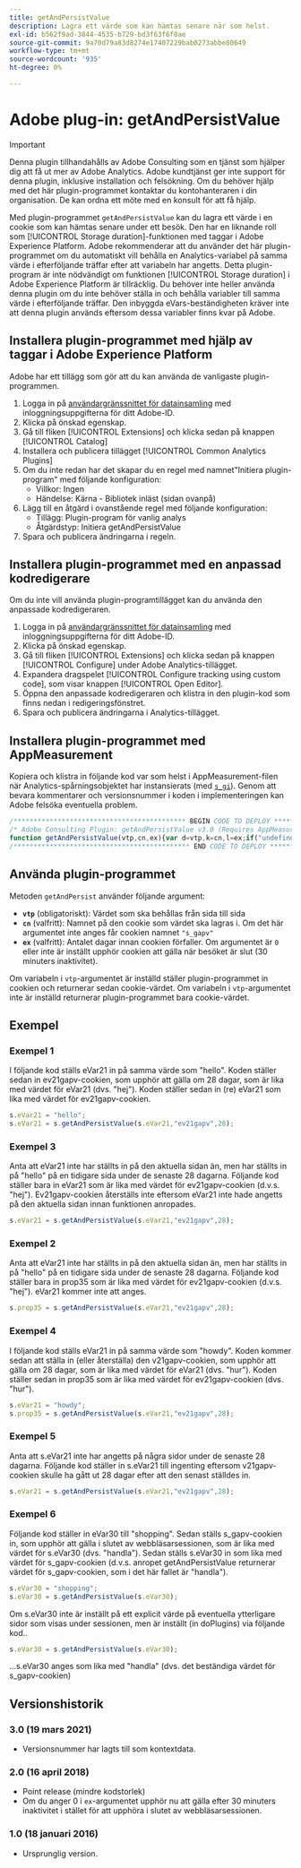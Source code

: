 ```yaml
---
title: getAndPersistValue
description: Lagra ett värde som kan hämtas senare när som helst.
exl-id: b562f9ad-3844-4535-b729-bd3f63f6f0ae
source-git-commit: 9a70d79a83d8274e17407229bab0273abbe80649
workflow-type: tm+mt
source-wordcount: '935'
ht-degree: 0%

---
```


# Adobe plug-in: getAndPersistValue

>[!IMPORTANT]
>
>Denna plugin tillhandahålls av Adobe Consulting som en tjänst som hjälper dig att få ut mer av Adobe Analytics. Adobe kundtjänst ger inte support för denna plugin, inklusive installation och felsökning. Om du behöver hjälp med det här plugin-programmet kontaktar du kontohanteraren i din organisation. De kan ordna ett möte med en konsult för att få hjälp.

Med plugin-programmet `getAndPersistValue` kan du lagra ett värde i en cookie som kan hämtas senare under ett besök. Den har en liknande roll som [!UICONTROL Storage duration]-funktionen med taggar i Adobe Experience Platform. Adobe rekommenderar att du använder det här plugin-programmet om du automatiskt vill behålla en Analytics-variabel på samma värde i efterföljande träffar efter att variabeln har angetts. Detta plugin-program är inte nödvändigt om funktionen [!UICONTROL Storage duration] i Adobe Experience Platform är tillräcklig. Du behöver inte heller använda denna plugin om du inte behöver ställa in och behålla variabler till samma värde i efterföljande träffar. Den inbyggda eVars-beständigheten kräver inte att denna plugin används eftersom dessa variabler finns kvar på Adobe.

## Installera plugin-programmet med hjälp av taggar i Adobe Experience Platform

Adobe har ett tillägg som gör att du kan använda de vanligaste plugin-programmen.

1. Logga in på [användargränssnittet för datainsamling](https://experience.adobe.com/data-collection) med inloggningsuppgifterna för ditt Adobe-ID.
1. Klicka på önskad egenskap.
1. Gå till fliken [!UICONTROL Extensions] och klicka sedan på knappen [!UICONTROL Catalog]
1. Installera och publicera tillägget [!UICONTROL Common Analytics Plugins]
1. Om du inte redan har det skapar du en regel med namnet&quot;Initiera plugin-program&quot; med följande konfiguration:
   * Villkor: Ingen
   * Händelse: Kärna - Bibliotek inläst (sidan ovanpå)
1. Lägg till en åtgärd i ovanstående regel med följande konfiguration:
   * Tillägg: Plugin-program för vanlig analys
   * Åtgärdstyp: Initiera getAndPersistValue
1. Spara och publicera ändringarna i regeln.

## Installera plugin-programmet med en anpassad kodredigerare

Om du inte vill använda plugin-programtillägget kan du använda den anpassade kodredigeraren.

1. Logga in på [användargränssnittet för datainsamling](https://experience.adobe.com/data-collection) med inloggningsuppgifterna för ditt Adobe-ID.
1. Klicka på önskad egenskap.
1. Gå till fliken [!UICONTROL Extensions] och klicka sedan på knappen [!UICONTROL Configure] under Adobe Analytics-tillägget.
1. Expandera dragspelet [!UICONTROL Configure tracking using custom code], som visar knappen [!UICONTROL Open Editor].
1. Öppna den anpassade kodredigeraren och klistra in den plugin-kod som finns nedan i redigeringsfönstret.
1. Spara och publicera ändringarna i Analytics-tillägget.

## Installera plugin-programmet med AppMeasurement

Kopiera och klistra in följande kod var som helst i AppMeasurement-filen när Analytics-spårningsobjektet har instansierats (med [`s_gi`](../functions/s-gi.md)). Genom att bevara kommentarer och versionsnummer i koden i implementeringen kan Adobe felsöka eventuella problem.

```js
/******************************************* BEGIN CODE TO DEPLOY *******************************************/
/* Adobe Consulting Plugin: getAndPersistValue v3.0 (Requires AppMeasurement) */
function getAndPersistValue(vtp,cn,ex){var d=vtp,k=cn,l=ex;if("undefined"!==typeof d&&"-v"===d)return{plugin:"getAndPersistValue",version:"3.0"};var a=function(){if("undefined"!==typeof window.s_c_il)for(var c=0,b;c<window.s_c_il.length;c++)if(b=window.s_c_il[c],b._c&&"s_c"===b._c)return b}();"undefined"!==typeof a&&(a.contextData.getAndPersistValue="3.0");window.cookieWrite=window.cookieWrite||function(c,b,f){if("string"===typeof c){var h=window.location.hostname,a=window.location.hostname.split(".").length-1;if(h&&!/^[0-9.]+$/.test(h)){a=2<a?a:2;var e=h.lastIndexOf(".");if(0<=e){for(;0<=e&&1<a;)e=h.lastIndexOf(".",e-1),a--;e=0<e?h.substring(e):h}}g=e;b="undefined"!==typeof b?""+b:"";if(f||""===b)if(""===b&&(f=-60),"number"===typeof f){var d=new Date;d.setTime(d.getTime()+6E4*f)}else d=f;return c&&(document.cookie=encodeURIComponent(c)+"="+encodeURIComponent(b)+"; path=/;"+(f?" expires="+d.toUTCString()+";":"")+(g?" domain="+g+";":""),"undefined"!==typeof cookieRead)?cookieRead(c)===b:!1}};window.cookieRead=window.cookieRead||function(c){if("string"===typeof c)c=encodeURIComponent(c);else return"";var b=" "+document.cookie,a=b.indexOf(" "+c+"="),d=0>a?a:b.indexOf(";",a);return(c=0>a?"":decodeURIComponent(b.substring(a+2+c.length,0>d?b.length:d)))?c:""};a=new Date;k=k?k:"s_gapv";(l=l?l:0)?a.setTime(a.getTime()+864E5*l):a.setTime(a.getTime()+18E5);"undefined"!==typeof d&&d||(d=cookieRead(k));cookieWrite(k,d,a);return d};
/******************************************** END CODE TO DEPLOY ********************************************/
```

## Använda plugin-programmet

Metoden `getAndPersist` använder följande argument:

* **`vtp`** (obligatoriskt): Värdet som ska behållas från sida till sida
* **`cn`** (valfritt): Namnet på den cookie som värdet ska lagras i. Om det här argumentet inte anges får cookien namnet `"s_gapv"`
* **`ex`** (valfritt): Antalet dagar innan cookien förfaller. Om argumentet är `0` eller inte är inställt upphör cookien att gälla när besöket är slut (30 minuters inaktivitet).

Om variabeln i `vtp`-argumentet är inställd ställer plugin-programmet in cookien och returnerar sedan cookie-värdet. Om variabeln i `vtp`-argumentet inte är inställd returnerar plugin-programmet bara cookie-värdet.

## Exempel

### Exempel 1

I följande kod ställs eVar21 in på samma värde som &quot;hello&quot;.  Koden ställer sedan in ev21gapv-cookien, som upphör att gälla om 28 dagar, som är lika med värdet för eVar21 (dvs. &quot;hej&quot;).  Koden ställer sedan in (re) eVar21 som lika med värdet för ev21gapv-cookien.

```js
s.eVar21 = "hello";
s.eVar21 = s.getAndPersistValue(s.eVar21,"ev21gapv",28);
```

### Exempel 3

Anta att eVar21 inte har ställts in på den aktuella sidan än, men har ställts in på &quot;hello&quot; på en tidigare sida under de senaste 28 dagarna.   Följande kod ställer bara in eVar21 som är lika med värdet för ev21gapv-cookien (d.v.s. &quot;hej&quot;).  Ev21gapv-cookien återställs inte eftersom eVar21 inte hade angetts på den aktuella sidan innan funktionen anropades.

```js
s.eVar21 = s.getAndPersistValue(s.eVar21,"ev21gapv",28);
```

### Exempel 2

Anta att eVar21 inte har ställts in på den aktuella sidan än, men har ställts in på &quot;hello&quot; på en tidigare sida under de senaste 28 dagarna.  Följande kod ställer bara in prop35 som är lika med värdet för ev21gapv-cookien (d.v.s. &quot;hej&quot;).  eVar21 kommer inte att anges.

```js
s.prop35 = s.getAndPersistValue(s.eVar21,"ev21gapv",28);
```

### Exempel 4

I följande kod ställs eVar21 in på samma värde som &quot;howdy&quot;.  Koden kommer sedan att ställa in (eller återställa) den v21gapv-cookien, som upphör att gälla om 28 dagar, som är lika med värdet för eVar21 (dvs. &quot;hur&quot;).  Koden ställer sedan in prop35 som är lika med värdet för ev21gapv-cookien (dvs. &quot;hur&quot;).

```js
s.eVar21 = "howdy";
s.prop35 = s.getAndPersistValue(s.eVar21,"ev21gapv",28);
```

### Exempel 5

Anta att s.eVar21 inte har angetts på några sidor under de senaste 28 dagarna.  Följande kod ställer in s.eVar21 till ingenting eftersom v21gapv-cookien skulle ha gått ut 28 dagar efter att den senast ställdes in.

```js
s.eVar21 = s.getAndPersistValue(s.eVar21,"ev21gapv",28);
```

### Exempel 6

Följande kod ställer in eVar30 till &quot;shopping&quot;.  Sedan ställs s_gapv-cookien in, som upphör att gälla i slutet av webbläsarsessionen, som är lika med värdet för s.eVar30 (dvs. &quot;handla&quot;).  Sedan ställs s.eVar30 in som lika med värdet för s_gapv-cookien (d.v.s. anropet getAndPersistValue returnerar värdet för s_gapv-cookien, som i det här fallet är &quot;handla&quot;).

```js
s.eVar30 = "shopping";
s.eVar30 = s.getAndPersistValue(s.eVar30);
```

Om s.eVar30 inte är inställt på ett explicit värde på eventuella ytterligare sidor som visas under sessionen, men är inställt (in doPlugins) via följande kod..

```js
s.eVar30 = s.getAndPersistValue(s.eVar30);
```

...s.eVar30 anges som lika med &quot;handla&quot; (dvs. det beständiga värdet för s_gapv-cookien)

## Versionshistorik

### 3.0 (19 mars 2021)

* Versionsnummer har lagts till som kontextdata.

### 2.0 (16 april 2018)

* Point release (mindre kodstorlek)
* Om du anger 0 i `ex`-argumentet upphör nu att gälla efter 30 minuters inaktivitet i stället för att upphöra i slutet av webbläsarsessionen.

### 1.0 (18 januari 2016)

* Ursprunglig version.
